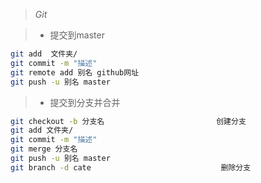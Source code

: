> *Git*

> - 提交到master

```bash
git add  文件夹/
git commit -m "描述"
git remote add 别名 github网址
git push -u	别名 master
```



> - 提交到分支并合并

```bash
git checkout -b 分支名							创建分支				
git add	文件夹/
git commit -m "描述"
git merge 分支名
git push -u	别名 master
git branch -d cate							   删除分支			
```

